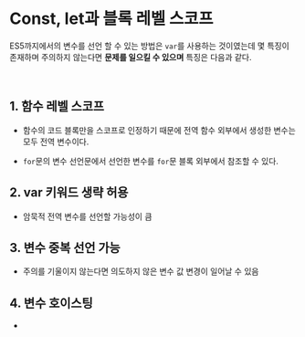 # Const, let과 블록 레벨 스코프

ES5까지에서의 변수를 선언 할 수 있는 방법은 `var`를 사용하는 것이였는데 몇 특징이 존재하며 주의하지 않는다면 **문제를 일으킬 수 있으며** 특징은 다음과 같다.

<br>

## 1. 함수 레벨 스코프

- 함수의 코드 블록만을 스코프로 인정하기 때문에 전역 함수 외부에서 생성한 변수는 모두 전역 변수이다.

- `for`문의 변수 선언문에서 선언한 변수를 `for`문 블록 외부에서 참조할 수 있다.

## 2. var 키워드 생략 허용

- 암묵적 전역 변수를 선언할 가능성이 큼

## 3. 변수 중복 선언 가능

- 주의를 기울이지 않는다면 의도하지 않은 변수 값 변경이 일어날 수 있음

## 4. 변수 호이스팅

-
